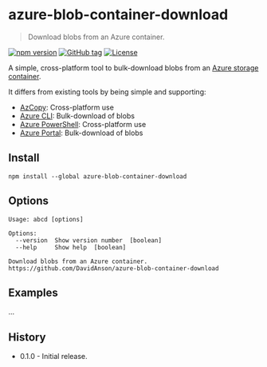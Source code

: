 # azure-blob-container-download

> Download blobs from an Azure container.

[![npm version][npm-image]][npm-url]
[![GitHub tag][github-tag-image]][github-tag-url]
[![License][license-image]][license-url]

A simple, cross-platform tool to bulk-download blobs from an [Azure storage container](https://azure.microsoft.com/en-us/documentation/services/storage/).

It differs from existing tools by being simple and supporting:

- [AzCopy](https://azure.microsoft.com/en-us/documentation/articles/storage-use-azcopy/): Cross-platform use
- [Azure CLI](https://azure.microsoft.com/en-us/documentation/articles/storage-azure-cli/): Bulk-download of blobs
- [Azure PowerShell](https://azure.microsoft.com/en-us/documentation/articles/storage-powershell-guide-full/): Cross-platform use
- [Azure Portal](https://azure.microsoft.com/en-us/features/azure-portal/): Bulk-download of blobs

## Install

```shell
npm install --global azure-blob-container-download
```

## Options

```text
Usage: abcd [options]

Options:
  --version  Show version number  [boolean]
  --help     Show help  [boolean]

Download blobs from an Azure container.
https://github.com/DavidAnson/azure-blob-container-download
```

## Examples

...

## History

- 0.1.0 - Initial release.

[npm-image]: https://img.shields.io/npm/v/azure-blob-container-download.svg
[npm-url]: https://www.npmjs.com/package/azure-blob-container-download
[github-tag-image]: https://img.shields.io/github/tag/DavidAnson/azure-blob-container-download.svg
[github-tag-url]: https://github.com/DavidAnson/azure-blob-container-download
[license-image]: https://img.shields.io/npm/l/azure-blob-container-download.svg
[license-url]: https://opensource.org/licenses/MIT
